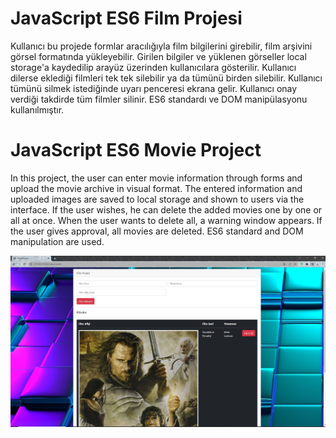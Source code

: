 # JavaScript ES6 Film Projesi
Kullanıcı bu projede formlar aracılığıyla film bilgilerini girebilir, film arşivini görsel formatında yükleyebilir. Girilen bilgiler ve yüklenen görseller local storage'a kaydedilip arayüz üzerinden kullanıcılara gösterilir. Kullanıcı dilerse eklediği filmleri tek tek silebilir ya da tümünü birden silebilir. Kullanıcı tümünü silmek istediğinde uyarı penceresi ekrana gelir. Kullanıcı onay verdiği takdirde tüm filmler silinir. ES6 standardı ve DOM manipülasyonu kullanılmıştır.

# JavaScript ES6 Movie Project
In this project, the user can enter movie information through forms and upload the movie archive in visual format. The entered information and uploaded images are saved to local storage and shown to users via the interface. If the user wishes, he can delete the added movies one by one or all at once. When the user wants to delete all, a warning window appears. If the user gives approval, all movies are deleted. ES6 standard and DOM manipulation are used.

<img src="image/readme.jpg">
